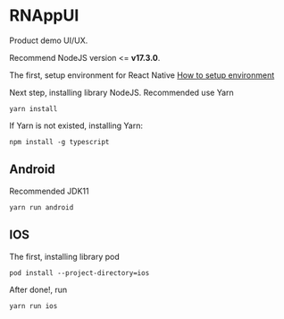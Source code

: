 # __RNAppUI__

Product demo UI/UX.

Recommend NodeJS version <= __v17.3.0__.

The first, setup environment for React Native [How to setup environment](https://reactnative.dev/docs/environment-setup)

Next step, installing library NodeJS. Recommended use Yarn

```
yarn install
```

If Yarn is not existed, installing Yarn:

```
npm install -g typescript
```

## __Android__

Recommended JDK11

```
yarn run android
```

## __IOS__

The first, installing library pod

```
pod install --project-directory=ios
```

After done!, run 

```
yarn run ios
```
